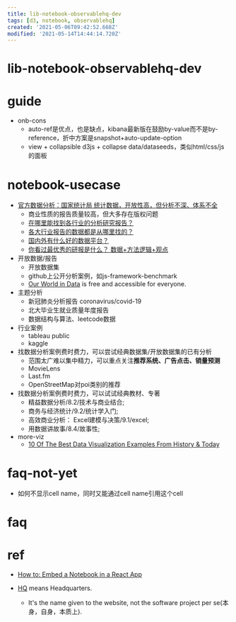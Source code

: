 ```yaml
---
title: lib-notebook-observablehq-dev
tags: [d3, notebook, observablehq]
created: '2021-05-06T09:42:52.668Z'
modified: '2021-05-14T14:44:14.720Z'
---
```


# lib-notebook-observablehq-dev

# guide

- onb-cons
  - auto-ref是优点，也是缺点，kibana最新版在鼓励by-value而不是by-reference，折中方案是snapshot+auto-update-option
  - view + collapsible d3js + collapse data/dataseeds，类似html/css/js的面板
# notebook-usecase
- [官方数据分析：国家统计局 统计数据，开放性高，但分析不深、体系不全](http://www.stats.gov.cn/tjsj/)
  - 商业性质的报告质量较高，但大多存在版权问题
  - [在哪里能找到各行业的分析研究报告？](https://www.zhihu.com/question/19766160)
  - [各大行业报告的数据都是从哪里找的？](https://www.zhihu.com/question/67387122)
  - [国内外有什么好的数据平台？](https://www.zhihu.com/question/34498225/answer/2087076914)
  - [你看过最优秀的研报是什么？ 数据+方法逻辑+观点](https://www.zhihu.com/question/33537844/answers/updated)
- 开放数据/报告
  - 开放数据集
  - github上公开分析案例，如js-framework-benchmark
  - [Our World in Data](https://ourworldindata.org/) is free and accessible for everyone.
- 主题分析
  - 新冠肺炎分析报告 coronavirus/covid-19
  - 北大毕业生就业质量年度报告
  - 数据结构与算法、leetcode数据
- 行业案例
  - tableau public
  - kaggle
- 找数据分析案例费时费力，可以尝试经典数据集/开放数据集的已有分析
  - 范围太广难以集中精力，可以重点关注**推荐系统、广告点击、销量预测**
  - MovieLens
  - Last.fm
  - OpenStreetMap对poi类别的推荐
- 找数据分析案例费时费力，可以试试经典教材、专著
  - 精益数据分析/8.2/技术与商业结合; 
  - 商务与经济统计/9.2/统计学入门; 
  - 高效商业分析： Excel建模与决策/9.1/excel; 
  - 用数据讲故事/8.4/故事性; 
- more-viz
  - [10 Of The Best Data Visualization Examples From History & Today](https://www.tableau.com/learn/articles/best-beautiful-data-visualization-examples)
# faq-not-yet
- 如何不显示cell name，同时又能通过cell name引用这个cell
# faq

# ref
- [How to: Embed a Notebook in a React App](https://observablehq.com/@observablehq/how-to-embed-a-notebook-in-a-react-app)

- [HQ](https://askubuntu.com/questions/627516) means Headquarters.
  - It's the name given to the website, not the software project per se(本身，自身，本质上).
